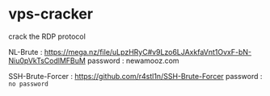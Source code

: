 # vps-cracker
crack the RDP protocol


NL-Brute : https://mega.nz/file/uLpzHRyC#v9Lzo6LJAxkfaVnt1OvxF-bN-Niu0pVkTsCodlMFBuM password : newamooz.com

SSH-Brute-Forcer : https://github.com/r4stl1n/SSH-Brute-Forcer password : `no password`
